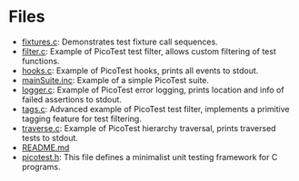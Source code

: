 # Files

* [fixtures.c](fixtures_8c.md#fixtures_8c): Demonstrates test fixture call sequences.
* [filter.c](filter_8c.md#filter_8c): Example of PicoTest test filter, allows custom filtering of test functions.
* [hooks.c](hooks_8c.md#hooks_8c): Example of PicoTest hooks, prints all events to stdout.
* [mainSuite.inc](main_suite_8inc.md#main_suite_8inc): Example of a simple PicoTest suite.
* [logger.c](logger_8c.md#logger_8c): Example of PicoTest error logging, prints location and info of failed assertions to stdout.
* [tags.c](tags_8c.md#tags_8c): Advanced example of PicoTest test filter, implements a primitive tagging feature for test filtering.
* [traverse.c](traverse_8c.md#traverse_8c): Example of PicoTest hierarchy traversal, prints traversed tests to stdout.
* [README.md](_r_e_a_d_m_e_8md.md#_r_e_a_d_m_e_8md)
* [picotest.h](picotest_8h.md#picotest_8h): This file defines a minimalist unit testing framework for C programs.